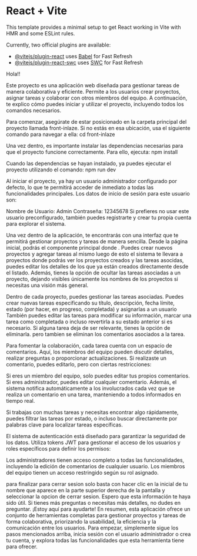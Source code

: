 # React + Vite

This template provides a minimal setup to get React working in Vite with HMR and some ESLint rules.

Currently, two official plugins are available:

- [@vitejs/plugin-react](https://github.com/vitejs/vite-plugin-react/blob/main/packages/plugin-react/README.md) uses [Babel](https://babeljs.io/) for Fast Refresh
- [@vitejs/plugin-react-swc](https://github.com/vitejs/vite-plugin-react-swc) uses [SWC](https://swc.rs/) for Fast Refresh


Hola!!

Este proyecto es una aplicación web diseñada para gestionar tareas de manera colaborativa y eficiente. Permite a los usuarios crear proyectos, asignar tareas y colaborar con otros miembros del equipo. A continuación, te explico cómo puedes iniciar y utilizar el proyecto, incluyendo todos los comandos necesarios.

Para comenzar, asegúrate de estar posicionado en la carpeta principal del proyecto llamada front-inlaze. Si no estás en esa ubicación, usa el siguiente comando para navegar a ella: cd front-inlaze

Una vez dentro, es importante instalar las dependencias necesarias para que el proyecto funcione correctamente. Para ello, ejecuta:
npm install

Cuando las dependencias se hayan instalado, ya puedes ejecutar el proyecto utilizando el comando: npm run dev


Al iniciar el proyecto, ya hay un usuario administrador configurado por defecto, lo que te permitirá acceder de inmediato a todas las funcionalidades principales. Los datos de inicio de sesión para este usuario son:

Nombre de Usuario: Admin
Contraseña: 12345678
Si prefieres no usar este usuario preconfigurado, también puedes registrarte y crear tu propia cuenta para explorar el sistema.

Una vez dentro de la aplicación, te encontrarás con una interfaz que te permitirá gestionar proyectos y tareas de manera sencilla. Desde la página inicial, podrás el componente principal donde . Puedes crear nuevos proyectos y agregar tareas al mismo  luego  de esto el sistema te llevara a proyectos donde podrás ver los proyectos creados y las tareas asocidas, puedes editar los detalles de los que ya están creados directamente desde el listado. Además, tienes la opción de ocultar las tareas asociadas a un proyecto, dejando visibles únicamente los nombres de los proyectos si necesitas una visión más general.

 Dentro de cada proyecto, puedes gestionar las tareas asociadas. Puedes crear nuevas tareas especificando su título, descripción, fecha límite, estado (por hacer, en progreso, completada) y asignarlas a un usuario
 También puedes editar las tareas para modificar su información, marcar una tarea como completada o incluso revertirla a su estado anterior si es necesario. Si alguna tarea deja de ser relevante, tienes la opción de eliminarla. pero tambien se eliminan los comentarios asociados a la tarea.


Para fomentar la colaboración, cada tarea cuenta con un espacio de comentarios. Aquí, los miembros del equipo pueden discutir detalles, realizar preguntas o proporcionar actualizaciones. Si realizaste un comentario, puedes editarlo, pero con ciertas restricciones:

Si eres un miembro del equipo, solo puedes editar tus propios comentarios.
Si eres administrador, puedes editar cualquier comentario.
Además, el sistema notifica automáticamente a los involucrados cada vez que se realiza un comentario en una tarea, manteniendo a todos informados en tiempo real.

Si trabajas con muchas tareas y necesitas encontrar algo rápidamente, puedes filtrar las tareas por estado,  o incluso buscar directamente por palabras clave para localizar tareas específicas.

El sistema de autenticación está diseñado para garantizar la seguridad de los datos. Utiliza tokens JWT para gestionar el acceso de los usuarios y roles específicos para definir los permisos:

Los administradores tienen acceso completo a todas las funcionalidades, incluyendo la edición de comentarios de cualquier usuario.
Los miembros del equipo tienen un acceso restringido según su rol asignado.

para finalizar para cerrar sesion solo basta con hacer clic en la inicial de tu nombre que aparece en la parte superior derecha de la pantalla y seleccionar la opcion de cerrar sesion.
Espero que esta información te haya sido útil. Si tienes más preguntas o necesitas más detalles, no dudes en preguntar. ¡Estoy aquí para ayudarte!
En resumen, esta aplicación ofrece un conjunto de herramientas completas para gestionar proyectos y tareas de forma colaborativa, priorizando la usabilidad, la eficiencia y la comunicación entre los usuarios. Para empezar, simplemente sigue los pasos mencionados arriba, inicia sesión con el usuario administrador o crea tu cuenta, y explora todas las funcionalidades que esta herramienta tiene para ofrecer.





